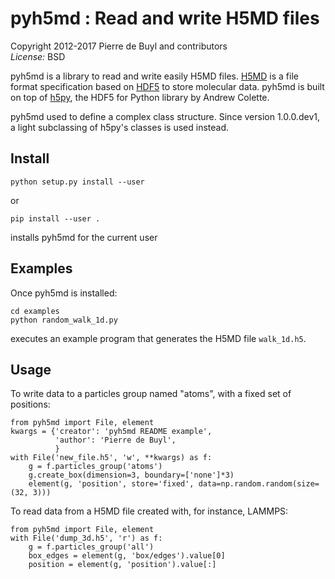 pyh5md : Read and write H5MD files
==================================

Copyright 2012-2017 Pierre de Buyl and contributors  
*License:* BSD

pyh5md is a library to read and write easily H5MD files. [H5MD][] is a file
format specification based on [HDF5][] to store molecular data. pyh5md is built
on top of [h5py][], the HDF5 for Python library by Andrew Colette.

[H5MD]: http://nongnu.org/h5md/
[HDF5]: http://www.hdfgroup.org/HDF5/
[h5py]: http://h5py.org/

pyh5md used to define a complex class structure. Since version 1.0.0.dev1, a light
subclassing of h5py's classes is used instead.

Install
-------

    python setup.py install --user

or

    pip install --user .

installs pyh5md for the current user

Examples
--------

Once pyh5md is installed:

    cd examples
    python random_walk_1d.py

executes an example program that generates the H5MD file `walk_1d.h5`.

Usage
-----

To write data to a particles group named "atoms", with a fixed set of positions:

    from pyh5md import File, element
	kwargs = {'creator': 'pyh5md README example',
	          'author': 'Pierre de Buyl',
			  }
	with File('new_file.h5', 'w', **kwargs) as f:
	    g = f.particles_group('atoms')
		g.create_box(dimension=3, boundary=['none']*3)
		element(g, 'position', store='fixed', data=np.random.random(size=(32, 3)))

To read data from a H5MD file created with, for instance, LAMMPS:

    from pyh5md import File, element
    with File('dump_3d.h5', 'r') as f:
        g = f.particles_group('all')
        box_edges = element(g, 'box/edges').value[0]
        position = element(g, 'position').value[:]
